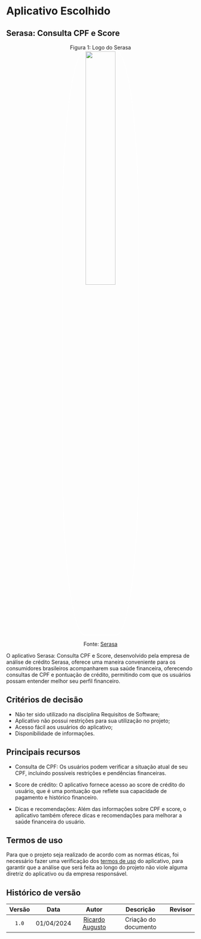 # Aplicativo Escolhido

## Serasa: Consulta CPF e Score

<p align="center" > <font>Figura 1: Logo do Serasa</font> <br><img style="border: 2px solid white; border-radius: 30%" src="/assets/serasa-logo.png" width = 40%></p>
<p align="center" > <font>Fonte: <a href="https://apps.apple.com/br/app/serasa-consulta-cpf-e-score/id1102452668">Serasa</a></font> <br></p>

O aplicativo Serasa: Consulta CPF e Score, desenvolvido pela empresa de análise de crédito Serasa, oferece uma maneira conveniente para os consumidores brasileiros acompanharem sua saúde financeira, oferecendo consultas de CPF e pontuação de crédito, permitindo com que os usuários possam entender melhor seu perfil financeiro.

## Critérios de decisão

- Não ter sido utilizado na disciplina Requisitos de Software;
- Aplicativo não possui restrições para sua utilização no projeto;
- Acesso fácil aos usuários do aplicativo;
- Disponibilidade de informações.

## Principais recursos

- Consulta de CPF: Os usuários podem verificar a situação atual de seu CPF, incluindo possíveis restrições e pendências financeiras.

- Score de crédito: O aplicativo fornece acesso ao score de crédito do usuário, que é uma pontuação que reflete sua capacidade de pagamento e histórico financeiro.

- Dicas e recomendações: Além das informações sobre CPF e score, o aplicativo também oferece dicas e recomendações para melhorar a saúde financeira do usuário.

## Termos de uso

Para que o projeto seja realizado de acordo com as normas éticas, foi necessário fazer uma verificação dos [termos de uso](termodeuso.md) do aplicativo, para garantir que a análise que será feita ao longo do projeto não viole alguma diretriz do aplicativo ou da empresa responsável.

## Histórico de versão

| Versão | Data | Autor | Descrição | Revisor
|:-:|:-:|:-:|:-:|:-:|
|`1.0`| 01/04/2024 | [Ricardo Augusto][RicardoGH] | Criação do documento | 

[RicardoGH]: https://www.github.com/avmricardo